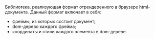 Библиотека, реализующая формат отрендеренного в браузере html-документа. Данный формат включает в себя:
* фреймы, из которых состоит документ;
* dom-дерево каждого фрейма;
* координаты и стили каждого элемента в dom-дереве.
